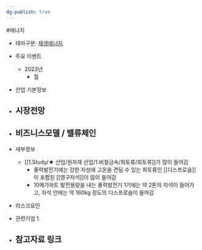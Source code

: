 ```yaml
---
dg-publish: true
---
```

#에너지 


- 테마구분: [재생에너지](재생에너지.md)
   

- 주요 이벤트
	- 2023년
		- 월




- 산업 기본정보




- 시장전망
	- 





- 비즈니스모델 / 밸류체인
	- 





- 세부정보
	- [[1.Study/★ 산업/원자재 산업/1.비철금속/희토류/희토류]]가 많이 들어감
		- 풍력발전기에는 강한 자성에 고온을 견딜 수 있는 희토류인 [[디스프로슘]]이 포함된 [[영구자석]]이 많이 들어감
		- 10메가와트 발전용량을 내는 풍력발전기 1기에는 약 2톤의 자석이 들어가고, 자석 안에는 약 160kg 정도의 디스프로슘이 들어감




- 리스크요인




- 관련기업
	1. 



- 참고자료 링크
	- 

